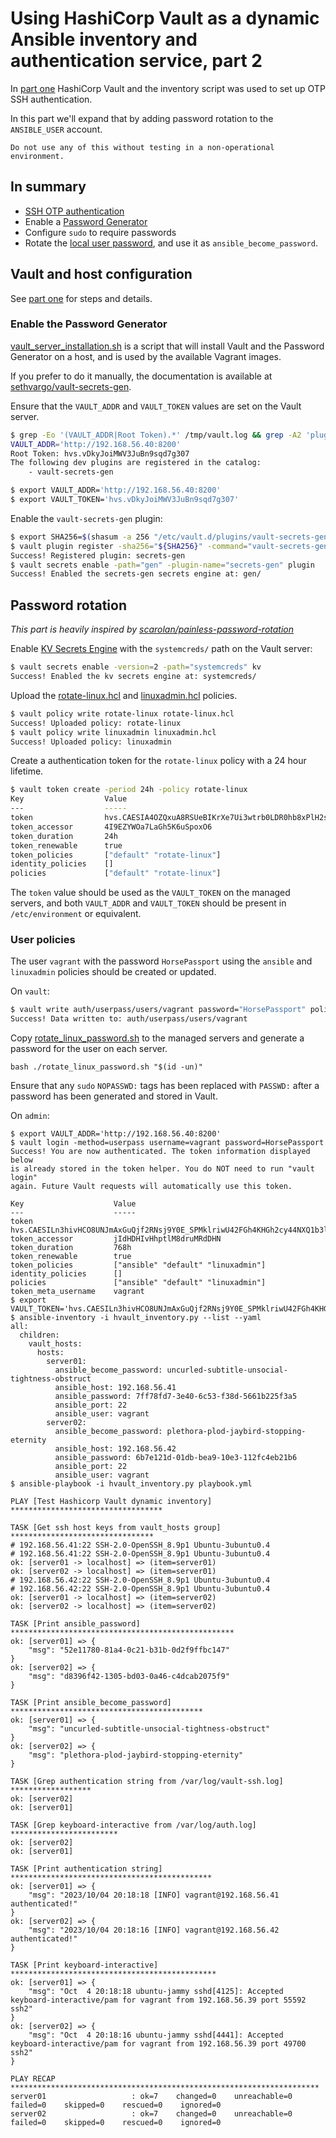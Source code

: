 # Using HashiCorp Vault as a dynamic Ansible inventory and authentication service, part 2

In [part one](./ssh_otp.md) HashiCorp Vault and the inventory script was used to
set up OTP SSH authentication.

In this part we'll expand that by adding password rotation to the `ANSIBLE_USER`
account.

```console
Do not use any of this without testing in a non-operational environment.
```

## In summary

- [SSH OTP authentication](./ssh_otp.md)
- Enable a [Password Generator](https://github.com/sethvargo/vault-secrets-gen)
- Configure `sudo` to require passwords
- Rotate the [local user password](https://github.com/scarolan/painless-password-rotation),
  and use it as `ansible_become_password`.

## Vault and host configuration

See [part one](./ssh_otp.md) for steps and details.

### Enable the Password Generator

[vault_server_installation.sh](scripts/vault_server_installation.sh)
is a script that will install Vault and the Password Generator on a host, and
is used by the available Vagrant images.

If you prefer to do it manually, the documentation is available at
[sethvargo/vault-secrets-gen](https://github.com/sethvargo/vault-secrets-gen).

Ensure that the `VAULT_ADDR` and `VAULT_TOKEN` values are set on the Vault server.

```sh
$ grep -Eo '(VAULT_ADDR|Root Token).*' /tmp/vault.log && grep -A2 'plugins are registered' /tmp/vault.log
VAULT_ADDR='http://192.168.56.40:8200'
Root Token: hvs.vDkyJoiMWV3JuBn9sqd7g307
The following dev plugins are registered in the catalog:
    - vault-secrets-gen

$ export VAULT_ADDR='http://192.168.56.40:8200'
$ export VAULT_TOKEN='hvs.vDkyJoiMWV3JuBn9sqd7g307'
```

Enable the `vault-secrets-gen` plugin:

```sh
$ export SHA256=$(shasum -a 256 "/etc/vault.d/plugins/vault-secrets-gen" | awk '{print $1}')
$ vault plugin register -sha256="${SHA256}" -command="vault-secrets-gen" secret secrets-gen
Success! Registered plugin: secrets-gen
$ vault secrets enable -path="gen" -plugin-name="secrets-gen" plugin
Success! Enabled the secrets-gen secrets engine at: gen/
```

## Password rotation

_This part is heavily inspired by [scarolan/painless-password-rotation](https://github.com/scarolan/painless-password-rotation)_

Enable [KV Secrets Engine](https://www.vaultproject.io/docs/secrets/kv) with the
`systemcreds/` path  on the Vault server:

```sh
$ vault secrets enable -version=2 -path="systemcreds" kv
Success! Enabled the kv secrets engine at: systemcreds/
```

Upload the [rotate-linux.hcl](./vault_policies/rotate-linux.hcl) and
[linuxadmin.hcl](vault_policies/linuxadmin.hcl) policies.

```sh
$ vault policy write rotate-linux rotate-linux.hcl
Success! Uploaded policy: rotate-linux
$ vault policy write linuxadmin linuxadmin.hcl
Success! Uploaded policy: linuxadmin
```

Create a authentication token for the `rotate-linux` policy with a 24 hour
lifetime.

```sh
$ vault token create -period 24h -policy rotate-linux
Key                  Value
---                  -----
token                hvs.CAESIA4OZQxuA8RSUeBIKrXe7Ui3wtrb0LDR0hb8xPlH2s8NGh4KHGh2cy45S2Zoc3lMS2tlYnp6dDJZTG5qS1VHVkM
token_accessor       4I9EZYWOa7LaGh5K6uSpoxO6
token_duration       24h
token_renewable      true
token_policies       ["default" "rotate-linux"]
identity_policies    []
policies             ["default" "rotate-linux"]
```

The `token` value should be used as the `VAULT_TOKEN` on the managed servers,
and both `VAULT_ADDR` and `VAULT_TOKEN` should be present in `/etc/environment`
or equivalent.

### User policies

The user `vagrant` with the password `HorsePassport` using the `ansible` and
`linuxadmin` policies should be created or updated.

On `vault`:

```sh
$ vault write auth/userpass/users/vagrant password="HorsePassport" policies="ansible,linuxadmin"
Success! Data written to: auth/userpass/users/vagrant
```

Copy [rotate_linux_password.sh](scripts/rotate_linux_password.sh) to the managed
servers and generate a password for the user on each server.

`bash ./rotate_linux_password.sh "$(id -un)"`

Ensure that any `sudo` `NOPASSWD:` tags has been replaced with `PASSWD:` after
a password has been generated and stored in Vault.

On `admin`:

```
$ export VAULT_ADDR='http://192.168.56.40:8200'
$ vault login -method=userpass username=vagrant password=HorsePassport
Success! You are now authenticated. The token information displayed below
is already stored in the token helper. You do NOT need to run "vault login"
again. Future Vault requests will automatically use this token.

Key                    Value
---                    -----
token                  hvs.CAESILn3hivHCO8UNJmAxGuQjf2RNsj9Y0E_SPMklriwU42FGh4KHGh2cy44NXQ1b3lIOTRFUTFRdGVSNm1LUG9ZNDE
token_accessor         jIdHDHIvHhptlM8druMRdDHN
token_duration         768h
token_renewable        true
token_policies         ["ansible" "default" "linuxadmin"]
identity_policies      []
policies               ["ansible" "default" "linuxadmin"]
token_meta_username    vagrant
$ export VAULT_TOKEN='hvs.CAESILn3hivHCO8UNJmAxGuQjf2RNsj9Y0E_SPMklriwU42FGh4KHGh2cy44NXQ1b3lIOTRFUTFRdGVSNm1LUG9ZNDE'
$ ansible-inventory -i hvault_inventory.py --list --yaml
all:
  children:
    vault_hosts:
      hosts:
        server01:
          ansible_become_password: uncurled-subtitle-unsocial-tightness-obstruct
          ansible_host: 192.168.56.41
          ansible_password: 7ff78fd7-3e40-6c53-f38d-5661b225f3a5
          ansible_port: 22
          ansible_user: vagrant
        server02:
          ansible_become_password: plethora-plod-jaybird-stopping-eternity
          ansible_host: 192.168.56.42
          ansible_password: 6b7e121d-01db-bea9-10e3-112fc4eb21b6
          ansible_port: 22
          ansible_user: vagrant
$ ansible-playbook -i hvault_inventory.py playbook.yml

PLAY [Test Hashicorp Vault dynamic inventory] **********************************

TASK [Get ssh host keys from vault_hosts group] ********************************
# 192.168.56.41:22 SSH-2.0-OpenSSH_8.9p1 Ubuntu-3ubuntu0.4
# 192.168.56.41:22 SSH-2.0-OpenSSH_8.9p1 Ubuntu-3ubuntu0.4
ok: [server01 -> localhost] => (item=server01)
ok: [server02 -> localhost] => (item=server01)
# 192.168.56.42:22 SSH-2.0-OpenSSH_8.9p1 Ubuntu-3ubuntu0.4
# 192.168.56.42:22 SSH-2.0-OpenSSH_8.9p1 Ubuntu-3ubuntu0.4
ok: [server01 -> localhost] => (item=server02)
ok: [server02 -> localhost] => (item=server02)

TASK [Print ansible_password] **************************************************
ok: [server01] => {
    "msg": "52e11780-81a4-0c21-b31b-0d2f9ffbc147"
}
ok: [server02] => {
    "msg": "d8396f42-1305-bd03-0a46-c4dcab2075f9"
}

TASK [Print ansible_become_password] *******************************************
ok: [server01] => {
    "msg": "uncurled-subtitle-unsocial-tightness-obstruct"
}
ok: [server02] => {
    "msg": "plethora-plod-jaybird-stopping-eternity"
}

TASK [Grep authentication string from /var/log/vault-ssh.log] ******************
ok: [server02]
ok: [server01]

TASK [Grep keyboard-interactive from /var/log/auth.log] ************************
ok: [server02]
ok: [server01]

TASK [Print authentication string] *********************************************
ok: [server01] => {
    "msg": "2023/10/04 20:18:18 [INFO] vagrant@192.168.56.41 authenticated!"
}
ok: [server02] => {
    "msg": "2023/10/04 20:18:16 [INFO] vagrant@192.168.56.42 authenticated!"
}

TASK [Print keyboard-interactive] **********************************************
ok: [server01] => {
    "msg": "Oct  4 20:18:18 ubuntu-jammy sshd[4125]: Accepted keyboard-interactive/pam for vagrant from 192.168.56.39 port 55592 ssh2"
}
ok: [server02] => {
    "msg": "Oct  4 20:18:16 ubuntu-jammy sshd[4441]: Accepted keyboard-interactive/pam for vagrant from 192.168.56.39 port 49700 ssh2"
}

PLAY RECAP *********************************************************************
server01                   : ok=7    changed=0    unreachable=0    failed=0    skipped=0    rescued=0    ignored=0
server02                   : ok=7    changed=0    unreachable=0    failed=0    skipped=0    rescued=0    ignored=0
```
